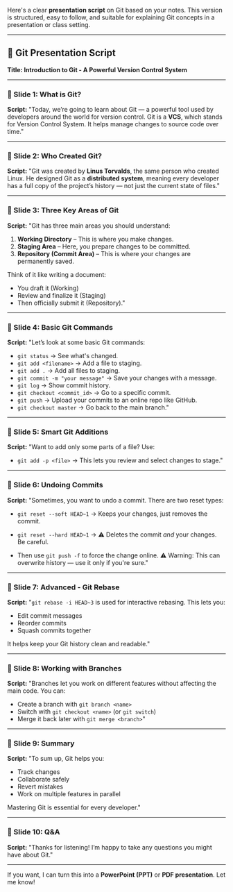 Here's a clear **presentation script** on Git based on your notes. This version is structured, easy to follow, and suitable for explaining Git concepts in a presentation or class setting.

---

## 🎤 **Git Presentation Script**

**Title: Introduction to Git - A Powerful Version Control System**

---

### 🧩 Slide 1: What is Git?

**Script:**
"Today, we’re going to learn about Git — a powerful tool used by developers around the world for version control. Git is a **VCS**, which stands for Version Control System. It helps manage changes to source code over time."

---

### 🧩 Slide 2: Who Created Git?

**Script:**
"Git was created by **Linus Torvalds**, the same person who created Linux. He designed Git as a **distributed system**, meaning every developer has a full copy of the project’s history — not just the current state of files."

---

### 🧩 Slide 3: Three Key Areas of Git

**Script:**
"Git has three main areas you should understand:

1. **Working Directory** – This is where you make changes.
2. **Staging Area** – Here, you prepare changes to be committed.
3. **Repository (Commit Area)** – This is where your changes are permanently saved.

Think of it like writing a document:

* You draft it (Working)
* Review and finalize it (Staging)
* Then officially submit it (Repository)."

---

### 🧩 Slide 4: Basic Git Commands

**Script:**
"Let’s look at some basic Git commands:

* `git status` → See what's changed.
* `git add <filename>` → Add a file to staging.
* `git add .` → Add all files to staging.
* `git commit -m "your message"` → Save your changes with a message.
* `git log` → Show commit history.
* `git checkout <commit_id>` → Go to a specific commit.
* `git push` → Upload your commits to an online repo like GitHub.
* `git checkout master` → Go back to the main branch."

---

### 🧩 Slide 5: Smart Git Additions

**Script:**
"Want to add only some parts of a file? Use:

* `git add -p <file>` → This lets you review and select changes to stage."

---

### 🧩 Slide 6: Undoing Commits

**Script:**
"Sometimes, you want to undo a commit. There are two reset types:

* `git reset --soft HEAD~1`
  → Keeps your changes, just removes the commit.

* `git reset --hard HEAD~1`
  → ⚠️ Deletes the commit *and* your changes. Be careful.

* Then use `git push -f` to force the change online. ⚠️ Warning: This can overwrite history — use it only if you're sure."

---

### 🧩 Slide 7: Advanced - Git Rebase

**Script:**
"`git rebase -i HEAD~3` is used for interactive rebasing. This lets you:

* Edit commit messages
* Reorder commits
* Squash commits together

It helps keep your Git history clean and readable."

---

### 🧩 Slide 8: Working with Branches

**Script:**
"Branches let you work on different features without affecting the main code. You can:

* Create a branch with `git branch <name>`
* Switch with `git checkout <name>` (or `git switch`)
* Merge it back later with `git merge <branch>`"

---

### 🧩 Slide 9: Summary

**Script:**
"To sum up, Git helps you:

* Track changes
* Collaborate safely
* Revert mistakes
* Work on multiple features in parallel

Mastering Git is essential for every developer."

---

### 🧩 Slide 10: Q\&A

**Script:**
"Thanks for listening! I’m happy to take any questions you might have about Git."

---

If you want, I can turn this into a **PowerPoint (PPT)** or **PDF presentation**. Let me know!

